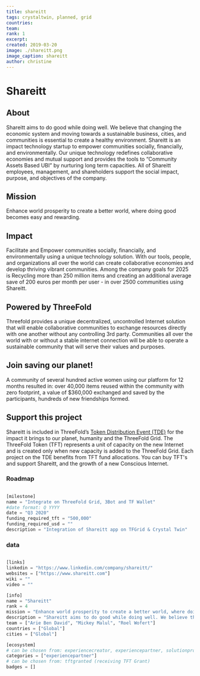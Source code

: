 ```yaml
---
title: shareitt
tags: crystaltwin, planned, grid
countries: 
team: 
rank: 1
excerpt: 
created: 2019-03-20
image: ./shareitt.png
image_caption: shareitt
author: christine
---
```




# Shareitt

## About

Shareitt aims to do good while doing well. We believe that changing the economic system and moving towards a sustainable business, cities, and communities is essential to create a healthy environment. Shareitt is an impact technology startup to empower communities socially, financially, and environmentally. Our unique technology redefines collaborative economies and mutual support and provides the tools to “Community Assets Based UBI” by nurturing long term capacities. All of Shareitt employees, management, and shareholders support the social impact, purpose, and objectives of the company.

## Mission

Enhance world prosperity to create a better world, where doing good becomes easy and rewarding.

## Impact

Facilitate and Empower communities socially, financially, and environmentally using a unique technology solution. With our tools, people, and organizations all over the world can create collaborative economies and develop thriving vibrant communities. Among the company goals for 2025 is Recycling more than 250 million items and creating an additional average save of 200 euros per month per user - in over 2500 communities using Shareitt.

## Powered by ThreeFold

Threefold provides a unique decentralized, uncontrolled Internet solution that will enable collaborative communities to exchange resources directly with one another without any controlling 3rd party. Communities all over the world with or without a stable internet connection will be able to operate a sustainable community that will serve their values and purposes.

## Join saving our planet!

A community of several hundred active women using our platform for 12 months resulted in: over 40,000 items reused within the community with zero footprint, a value of $360,000 exchanged and saved by the participants, hundreds of new friendships formed.

## Support this project

Shareitt is included in ThreeFold’s [Token Distribution Event (TDE)](https://wiki.threefold.io/#/tdeoverview)</a> for the impact it brings to our planet, humanity and the ThreeFold Grid.
The ThreeFold Token (TFT) represents a unit of capacity on the new Internet and is created only when new capacity is added to the ThreeFold Grid.
Each project on the TDE benefits from TFT fund allocations. You can buy TFT's and support Shareitt, and the growth of a new Conscious Internet.

### Roadmap

```python

[milestone]
name = "Integrate on ThreeFold Grid, 3Bot and TF Wallet"
#date format: Q YYYY
date = "Q3 2020"
funding_required_tft = "500,000"
funding_required_usd = ""
description = "Integration of Shareitt app on TFGrid & Crystal Twin"

```

### data

```python

[links]
linkedin = "https://www.linkedin.com/company/shareitt/"
websites = ["https://www.shareitt.com"]
wiki = ""
video = ""

[info]
name = "Shareitt"
rank = 4
mission = "Enhance world prosperity to create a better world, where doing good becomes easy and rewarding."
description = "Shareitt aims to do good while doing well. We believe that changing the economic system and moving towards a sustainable business, cities, and communities is essential to create a healthy environment. Shareitt is an impact technology startup to empower communities socially, financially, and environmentally. Our unique technology redefines collaborative economies and mutual support and provides the tools to “Community Assets Based UBI” by nurturing long term capacities. All of Shareitt employees, management, and shareholders support the social impact, purpose, and objectives of the company. Among the company goals for 2025 is Recycling more than 250 million items and creating an additional average save of 200 euros per month per user - in over 2500 communities using Shareitt."
team = ["Arie Ben David", "Mickey Malul", "Roel Wofert"]
countries = ["Global"]
cities = ["Global"]

[ecosystem]
# can be chosen from: experiencecreator, experiencepartner, solutionprovider, farmer, systemintegrator
categories = ["experiencepartner"]
# can be chosen from: tftgranted (receiving TFT Grant)
badges = []

```
